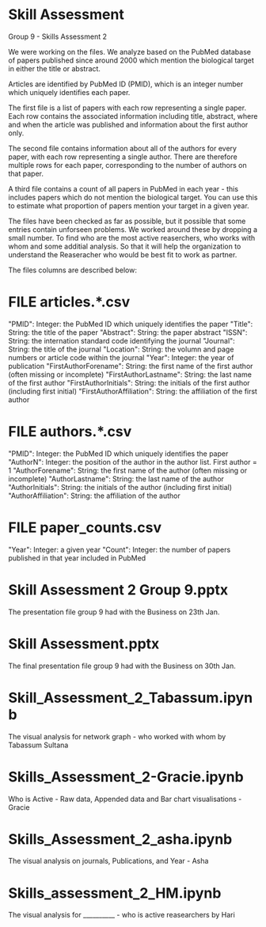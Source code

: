 # Skill Assessment
Group 9 - Skills Assessment 2

We were working on the files. We analyze based on the PubMed database of
papers published since around 2000 which mention the biological target
in either the title or abstract.

Articles are identified by PubMed ID (PMID), which is an integer number
which uniquely identifies each paper.

The first file is a list of papers with each row representing a single
paper. Each row contains the associated information including title,
abstract, where and when the article was published and information
about the first author only.

The second file contains information about all of the authors for every
paper, with each row representing a single author. There are therefore
multiple rows for each paper, corresponding to the number of authors on
that paper.

A third file contains a count of all papers in PubMed in each year -
this includes papers which do not mention the biological target. You can
use this to estimate what proportion of papers mention your target in
a given year.

The files have been checked as far as possible, but it possible that some
entries contain unforseen problems. We worked around these by dropping a small number. To find who are the most active reaserchers, who works with whom and some additial analysis. So that it will help the organization to understand the Reaseracher who would be best fit to work as partner. 

The files columns are described below:


FILE articles.*.csv
===================

"PMID":
  Integer: the PubMed ID which uniquely identifies the paper
"Title":
  String: the title of the paper
"Abstract":
  String: the paper abstract
"ISSN":
  String: the internation standard code identifying the journal
"Journal":
  String: the title of the journal
"Location":
  String: the volumn and page numbers or article code within the journal 
"Year":
  Integer: the year of publication
"FirstAuthorForename":
  String: the first name of the first author (often missing or incomplete)
"FirstAuthorLastname":
  String: the last name of the first author
"FirstAuthorInitials":
  String: the initials of the first author (including first initial)
"FirstAuthorAffiliation":
  String: the affiliation of the first author


FILE authors.*.csv
==================

"PMID":
  Integer: the PubMed ID which uniquely identifies the paper
"AuthorN":
  Integer: the position of the author in the author list. First author = 1
"AuthorForename":
  String: the first name of the author (often missing or incomplete)
"AuthorLastname":
  String: the last name of the author
"AuthorInitials":
  String: the initials of the author (including first initial)
"AuthorAffiliation":
  String: the affiliation of the author

FILE paper_counts.csv
=====================

"Year":
  Integer: a given year
"Count":
  Integer: the number of papers published in that year included in PubMed


  Skill Assessment 2 Group 9.pptx
===================================

The presentation file group 9 had with the Business on 23th Jan.


Skill Assessment.pptx
============================

 The final presentation file group 9 had with the Business on 30th Jan.

 Skill_Assessment_2_Tabassum.ipynb
 ================================

 The visual analysis for network graph - who worked with whom by Tabassum Sultana

 Skills_Assessment_2-Gracie.ipynb
 ================================

  Who is Active - Raw data, Appended data and Bar chart visualisations - Gracie

  Skills_Assessment_2_asha.ipynb
  ================================
   The visual analysis on journals, Publications, and Year - Asha

   Skills_assessment_2_HM.ipynb
  =================================

  The visual analysis for __________  - who is active reasearchers by Hari
